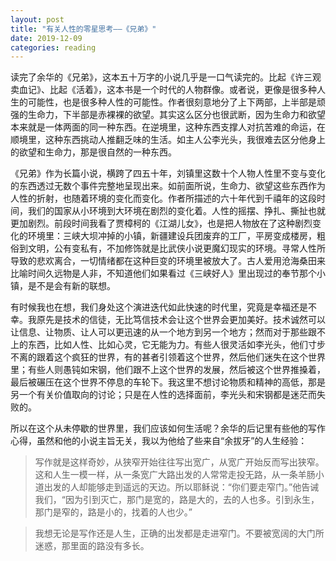```yaml
---
layout: post
title: "有关人性的零星思考——《兄弟》"
date: 2019-12-09
categories: reading
---
```


读完了余华的《兄弟》，这本五十万字的小说几乎是一口气读完的。比起《许三观卖血记》、比起《活着》，这本书是一个时代的人物群像。或者说，更像是很多种人生的可能性，也是很多种人性的可能性。作者很刻意地分了上下两部，上半部是顽强的生命力，下半部是赤裸裸的欲望。其实这么区分也很武断，因为生命力和欲望本来就是一体两面的同一种东西。在逆境里，这种东西支撑人对抗苦难的命运，在顺境里，这种东西挑动人推翻乏味的生活。如主人公李光头，我很难去区分他身上的欲望和生命力，那是很自然的一种东西。

《兄弟》作为长篇小说，横跨了四五十年，刘镇里这数十个人物人性里不变与变化的东西透过无数个事件完整地呈现出来。如前面所说，生命力、欲望这些东西作为人性的折射，也随着环境的变化而变化。作者所描述的六十年代到千禧年的这段时间，我们的国家从小环境到大环境在剧烈的变化着。人性的摇摆、挣扎、撕扯也就更加剧烈。前段时间我看了贾樟柯的《江湖儿女》，也是把人物放在了这种剧烈变化的环境里：三峡大坝冲掉的小镇，新疆建设兵团废弃的工厂，平房变成楼房，粗俗到文明，公有变私有，不加修饰就是比武侠小说更魔幻现实的环境。寻常人性所导致的悲欢离合，一切情绪都在这种巨变的环境里被放大了。古人爱用沧海桑田来比喻时间久远物是人非，不知道他们如果看过《三峡好人》里出现过的奉节那个小镇，是不是会有新的联想。

有时候我也在想，我们身处这个演进迭代如此快速的时代里，究竟是幸福还是不幸。我原先是技术的信徒，无比笃信技术会让这个世界会更加美好。技术诚然可以让信息、让物质、让人可以更迅速的从一个地方到另一个地方；然而对于那些跟不上的东西，比如人性、比如心灵，它无能为力。有些人很灵活如李光头，他们寸步不离的跟着这个疯狂的世界，有的甚者引领着这个世界，然后他们迷失在这个世界里；有些人则愚钝如宋钢，他们跟不上这个世界的发展，然后被这个世界推搡着，最后被碾压在这个世界不停息的车轮下。我这里不想讨论物质和精神的高低，那是另一个有关价值取向的讨论；只是在人性的选择面前，李光头和宋钢都是迷茫而失败的。

所以在这个从未停歇的世界里，我们应该如何生活呢？余华的后记里有些他的写作心得，虽然和他的小说主旨无关，我以为他给了些来自“余拔牙”的人生经验：

> 写作就是这样奇妙，从狭窄开始往往写出宽广，从宽广开始反而写出狭窄。这和人生一模一样，从一条宽广大路出发的人常常走投无路，从一条羊肠小道出发的人却能够走到遥远的天边。所以耶稣说：“你们要走窄门。”他告诫我们，“因为引到灭亡，那门是宽的，路是大的，去的人也多。引到永生，那门是窄的，路是小的，找着的人也少。”

> 我想无论是写作还是人生，正确的出发都是走进窄门。不要被宽阔的大门所迷惑，那里面的路没有多长。